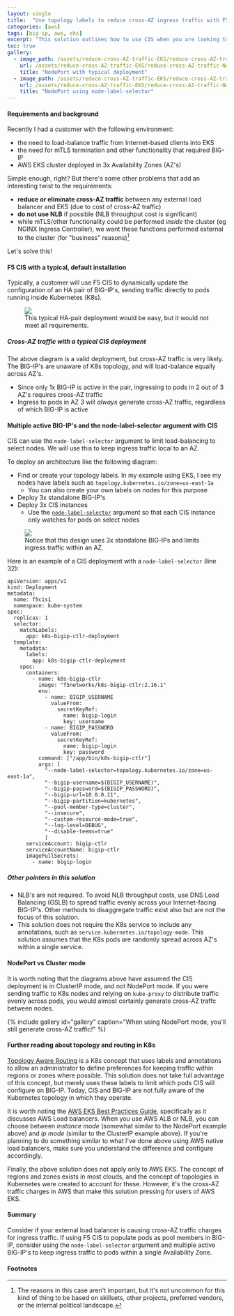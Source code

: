 ```yaml
---
layout: single
title:  "Use topology labels to reduce cross-AZ ingress traffic with F5 CIS and EKS"
categories: [aws]
tags: [big-ip, aws, eks]
excerpt: "This solution outlines how to use CIS when you are looking to reduce cross-AZ traffic in AWS EKS" #this is a custom variable meant for a short description to be displayed on home page
toc: true
gallery:
  - image_path: /assets/reduce-cross-AZ-traffic-EKS/reduce-cross-AZ-traffic-NodePort.png
    url: /assets/reduce-cross-AZ-traffic-EKS/reduce-cross-AZ-traffic-NodePort.png
    title: "NodePort with typical deployment"
  - image_path: /assets/reduce-cross-AZ-traffic-EKS/reduce-cross-AZ-traffic-NodePort-node-label-selector.png
    url: /assets/reduce-cross-AZ-traffic-EKS/reduce-cross-AZ-traffic-NodePort-node-label-selector.png
    title: "NodePort using node-label-selector"
---
```

#### Requirements and background
Recently I had a customer with the following environment:
- the need to load-balance traffic from Internet-based clients into EKS
- the need for mTLS termination and other functionality that required BIG-IP
- AWS EKS cluster deployed in 3x Availability Zones (AZ's)

Simple enough, right? But there's some other problems that add an interesting twist to the requirements:

- **reduce or eliminate cross-AZ traffic** between any external load balancer and EKS (due to cost of cross-AZ traffic)
- **do not use NLB** if possible (NLB throughput cost is significant)
- while mTLS/other functionality could be performed _inside_ the cluster (eg NGINX Ingress Controller), we want these functions performed external to the cluster (for "business" reasons)[^1]

Let's solve this!

#### F5 CIS with a typical, default installation
Typically, a customer will use F5 CIS to dynamically update the configuration of an HA pair of BIG-IP's, sending traffic directly to pods running inside Kubernetes (K8s).

<figure>
    <a href="/assets/reduce-cross-AZ-traffic-EKS/reduce-cross-AZ-traffic-default.png" class="image-popup" title="Typical HA pair deployment.">
        <img src="/assets/reduce-cross-AZ-traffic-EKS/reduce-cross-AZ-traffic-default.png">
    </a>
    <figcaption>This typical HA-pair deployment would be easy, but it would not meet all requirements.</figcaption>
</figure>

#####  Cross-AZ traffic with a typical CIS deployment
The above diagram is a valid deployment, but cross-AZ traffic is very likely. The BIG-IP's are unaware of K8s topology, and will load-balance equally across AZ's.
- Since only 1x BIG-IP is active in the pair, ingressing to pods in 2 out of 3 AZ's requires cross-AZ traffic
- Ingress to pods in AZ 3 will _always_ generate cross-AZ traffic, regardless of which BIG-IP is active

#### Multiple active BIG-IP's and the node-label-selector argument with CIS
CIS can use the `node-label-selector` argument to limit load-balancing to select nodes. We will use this to keep ingress traffic local to an AZ.

To deploy an architecture like the following diagram:
- Find or create your topology labels. In my example using EKS, I see my nodes have labels such as `topology.kubernetes.io/zone=us-east-1a`
  - You can also create your own labels on nodes for this purpose
- Deploy 3x standalone BIG-IP's
- Deploy 3x CIS instances
  - Use the [```node-label-selector```](https://clouddocs.f5.com/containers/latest/userguide/config-parameters.html) argument so that each CIS instance only watches for pods on select nodes

<figure>
    <a href="/assets/reduce-cross-AZ-traffic-EKS/reduce-cross-AZ-traffic-node-label-selector.png" class="image-popup" title="3-AZ deployment with ClusterIP.">
        <img src="/assets/reduce-cross-AZ-traffic-EKS/reduce-cross-AZ-traffic-node-label-selector.png">
    </a>
    <figcaption>Notice that this design uses 3x standalone BIG-IPs and limits ingress traffic within an AZ.</figcaption>
</figure>

Here is an example of a CIS deployment with a `node-label-selector` (line 32):
```
apiVersion: apps/v1
kind: Deployment
metadata:
  name: f5cis1
  namespace: kube-system
spec:
  replicas: 1
  selector:
    matchLabels:
      app: k8s-bigip-ctlr-deployment
  template:
    metadata:
      labels:
        app: k8s-bigip-ctlr-deployment
    spec:
      containers:
        - name: k8s-bigip-ctlr
          image: "f5networks/k8s-bigip-ctlr:2.16.1"
          env:
            - name: BIGIP_USERNAME
              valueFrom:
                secretKeyRef:
                  name: bigip-login
                  key: username
            - name: BIGIP_PASSWORD
              valueFrom:
                secretKeyRef:
                  name: bigip-login
                  key: password
          command: ["/app/bin/k8s-bigip-ctlr"]
          args: [
            "--node-label-selector=topology.kubernetes.io/zone=us-east-1a",
            "--bigip-username=$(BIGIP_USERNAME)",
            "--bigip-password=$(BIGIP_PASSWORD)",
            "--bigip-url=10.0.0.11",
            "--bigip-partition=kubernetes",
            "--pool-member-type=cluster",
            "--insecure",
            "--custom-resource-mode=true",
            "--log-level=DEBUG",
            "--disable-teems=true"
            ]
      serviceAccount: bigip-ctlr
      serviceAccountName: bigip-ctlr
      imagePullSecrets:
        - name: bigip-login
```

##### Other pointers in this solution
- NLB's are not required. To avoid NLB throughput costs, use DNS Load Balancing (GSLB) to spread traffic evenly across your Internet-facing BIG-IP's. Other methods to disaggregate traffic exist also but are not the focus of this solution.
- This solution does not require the K8s service to include any annotations, such as `service.kubernetes.io/topology-mode`. This solution assumes that the K8s pods are randomly spread across AZ's within a single service.

#### NodePort vs Cluster mode
It is worth noting that the diagrams above have assumed the CIS deployment is in ClusterIP mode, and not NodePort mode. If you were sending traffic to K8s nodes and relying on `kube-proxy` to distribute traffic evenly across pods, you would almost certainly generate cross-AZ traffc between nodes. 

{% include gallery id="gallery" caption="When using NodePort mode, you'll still generate cross-AZ traffic!"  %}

#### Further reading about topology and routing in K8s 
[Topology Aware Routing](https://kubernetes.io/docs/concepts/services-networking/topology-aware-routing/) is a K8s concept that uses labels and annotations to allow an administrator to define preferences for keeping traffic within regions or zones where possible. This solution does not take full advantage of this concept, but merely uses these labels to limit which pods CIS will configure on BIG-IP. Today, CIS and BIG-IP are not fully aware of the Kubernetes topology in which they operate.

It is worth noting the [AWS EKS Best Practices Guide](https://aws.github.io/aws-eks-best-practices/cost_optimization/cost_opt_networking/#load-balancer-to-pod-communication), specifically as it discusses AWS Load balancers. When you use AWS ALB or NLB, you can choose between _instance mode_ (somewhat similar to the NodePort example above) and _ip mode_ (similar to the ClusterIP example above). If you're planning to do something similar to what I've done above using AWS native load balancers, make sure you understand the difference and configure accordingly.

Finally, the above solution does not apply only to AWS EKS. The concept of regions and zones exists in most clouds, and the concept of topologies in Kubernetes were created to account for these. However, it's the cross-AZ traffic charges in AWS that make this solution pressing for users of AWS EKS.

#### Summary
Consider if your external load balancer is causing cross-AZ traffic charges for ingress traffic. If using F5 CIS to populate pods as pool members in BIG-IP, consider using the `node-label-selector` argument and multiple active BIG-IP's to keep ingress traffic to pods within a single Availability Zone.

#### Footnotes
[^1]: The reasons in this case aren't important, but it's not uncommon for this kind of thing to be based on skillsets, other projects, preferred vendors, or the internal political landscape.
